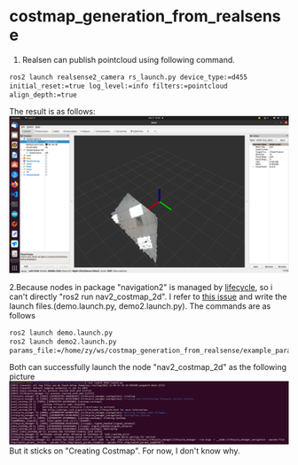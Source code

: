 # costmap_generation_from_realsense
1. Realsen can publish pointcloud using following command.
```
ros2 launch realsense2_camera rs_launch.py device_type:=d455 initial_reset:=true log_level:=info filters:=pointcloud align_depth:=true
```
The result is as follows:
![rviz](./pointcloud_rviz.png "rviz")

2.Because nodes in package "navigation2" is managed by [lifecycle](https://navigation.ros.org/setup_guides/lifecycle_composition/setup_lifecycle_composition.html?highlight=lifecycle), so i can't directly "ros2 run nav2_costmap_2d". I refer to [this issue](https://github.com/ros-planning/navigation2/issues/1240) and write the launch files.(demo.launch.py, demo2.launch.py). The commands are as follows
```
ros2 launch demo.launch.py
ros2 launch demo2.launch.py params_file:=/home/zy/ws/costmap_generation_from_realsense/example_params.yaml
```
Both can successfully launch the node "nav2_costmap_2d" as the following picture
![result](./result.png)
But it sticks on "Creating Costmap".
For now, I don't know why. 
